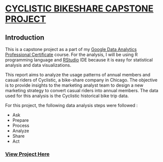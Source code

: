 # [CYCLISTIC BIKESHARE CAPSTONE PROJECT](#cyclistic-bikeshare-capstone-project)

## Introduction

This is a capstone project as a part of my [Google Data Analytics Professional Certificate](https://www.coursera.org/professional-certificates/google-data-analytics) course.
For the analysis, I will be using R programming language and [RStudio](www.rstudio.com) IDE because it is easy for statistical analysis and data visualizations.

This report aims to analyze the usage patterns of annual members and casual riders of Cyclistic, a bike-share company in Chicago. The objective is to provide insights to the marketing analyst team to design a new marketing strategy to convert casual riders into annual members. The data used for this analysis is the Cyclistic historical bike trip data.

For this project, the following data analysis steps were followed :

 * Ask
 * Prepare
 * Process
 * Analyze 
 * Share
 * Act

### [View Project Here](https://www.kaggle.com/code/adebayoadebanjo/my-google-cyclistic-capstone)

